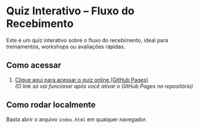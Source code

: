 # Quiz Interativo – Fluxo do Recebimento

Este é um quiz interativo sobre o fluxo do recebimento, ideal para treinamentos, workshops ou avaliações rápidas.

## Como acessar

1. [Clique aqui para acessar o quiz online (GitHub Pages)](https://SEU_USUARIO.github.io/quiz-fluxo-recebimento/)  
   *(O link só vai funcionar após você ativar o GitHub Pages no repositório)*

## Como rodar localmente

Basta abrir o arquivo `index.html` em qualquer navegador.
